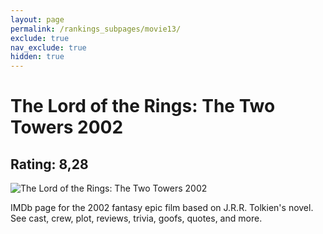 ```yaml
---
layout: page
permalink: /rankings_subpages/movie13/
exclude: true
nav_exclude: true
hidden: true
---
```

    
# The Lord of the Rings: The Two Towers 2002
## Rating: 8,28
![The Lord of the Rings: The Two Towers 2002](https://fwcdn.pl/fpo/14/51/31451/7877022_1.7.webp)


IMDb page for the 2002 fantasy epic film based on J.R.R. Tolkien's novel. See cast, crew, plot, reviews, trivia, goofs, quotes, and more.